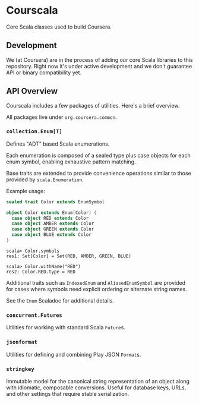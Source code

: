 # Courscala

Core Scala classes used to build Coursera.

## Development

We (at Coursera) are in the process of adding our core Scala libraries to this repository.
Right now it's under active development and we don't guarantee API or binary compatibility yet.

## API Overview

Courscala includes a few packages of utilities. Here's a brief overview.

All packages live under `org.coursera.common`.

### `collection.Enum[T]`

Defines "ADT" based Scala enumerations.

Each enumeration is composed of a sealed type plus case objects for each enum symbol,
enabling exhaustive pattern matching.

Base traits are extended to provide convenience operations similar to those provided
by `scala.Enumeration`.

Example usage:

```scala
sealed trait Color extends EnumSymbol

object Color extends Enum[Color] {
  case object RED extends Color
  case object AMBER extends Color
  case object GREEN extends Color
  case object BLUE extends Color
}
```

```
scala> Color.symbols
res1: Set[Color] = Set(RED, AMBER, GREEN, BLUE)

scala> Color.withName("RED")
res2: Color.RED.type = RED
```

Additional traits such as `IndexedEnum` and `AliasedEnumSymbol` are provided
for cases where symbols need explicit ordering or alternate string names.

See the `Enum` Scaladoc for additional details.

### `concurrent.Futures`

Utilities for working with standard Scala `Future`s.

### `jsonformat`

Utilities for defining and combining Play JSON `Format`s.

### `stringkey`

Immutable model for the canonical string representation of an object along with idiomatic,
composable conversions. Useful for database keys, URLs, and other settings that require stable
serialization.
